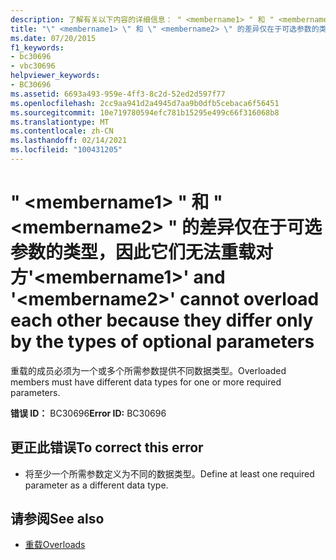 ```yaml
---
description: 了解有关以下内容的详细信息： " <membername1> " 和 " <membername2> " 不能相互重载，因为它们的差异仅在于可选参数的类型
title: "\" <membername1> \" 和 \" <membername2> \" 的差异仅在于可选参数的类型，因此它们无法重载对方"
ms.date: 07/20/2015
f1_keywords:
- bc30696
- vbc30696
helpviewer_keywords:
- BC30696
ms.assetid: 6693a493-959e-4ff3-8c2d-52ed2d597f77
ms.openlocfilehash: 2cc9aa941d2a4945d7aa9b0dfb5cebaca6f56451
ms.sourcegitcommit: 10e719780594efc781b15295e499c66f316068b8
ms.translationtype: MT
ms.contentlocale: zh-CN
ms.lasthandoff: 02/14/2021
ms.locfileid: "100431205"
---
```

# <a name="membername1-and-membername2-cannot-overload-each-other-because-they-differ-only-by-the-types-of-optional-parameters"></a><span data-ttu-id="32345-103">" \<membername1> " 和 " \<membername2> " 的差异仅在于可选参数的类型，因此它们无法重载对方</span><span class="sxs-lookup"><span data-stu-id="32345-103">'\<membername1>' and '\<membername2>' cannot overload each other because they differ only by the types of optional parameters</span></span>

<span data-ttu-id="32345-104">重载的成员必须为一个或多个所需参数提供不同数据类型。</span><span class="sxs-lookup"><span data-stu-id="32345-104">Overloaded members must have different data types for one or more required parameters.</span></span>  
  
 <span data-ttu-id="32345-105">**错误 ID：** BC30696</span><span class="sxs-lookup"><span data-stu-id="32345-105">**Error ID:** BC30696</span></span>  
  
## <a name="to-correct-this-error"></a><span data-ttu-id="32345-106">更正此错误</span><span class="sxs-lookup"><span data-stu-id="32345-106">To correct this error</span></span>  
  
- <span data-ttu-id="32345-107">将至少一个所需参数定义为不同的数据类型。</span><span class="sxs-lookup"><span data-stu-id="32345-107">Define at least one required parameter as a different data type.</span></span>  
  
## <a name="see-also"></a><span data-ttu-id="32345-108">请参阅</span><span class="sxs-lookup"><span data-stu-id="32345-108">See also</span></span>

- [<span data-ttu-id="32345-109">重载</span><span class="sxs-lookup"><span data-stu-id="32345-109">Overloads</span></span>](../language-reference/modifiers/overloads.md)
